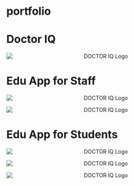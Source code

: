 # portfolio

# Doctor IQ

<p align="center">
  <img src="https://github.com/TheAbror/portfolio/assets/60324587/e20259c9-4958-458a-996b-2d2a57418088" alt="DOCTOR IQ Logo" style="display:block; margin:auto;">
</p>

# Edu App for Staff
<p align="center">
  <img src="https://github.com/TheAbror/portfolio/assets/60324587/fac8cbc8-de1a-47ed-9d45-f564b44ba5c7" alt="DOCTOR IQ Logo" style="display:block; margin:auto;">
</p>

<p align="center">
  <img src="https://github.com/TheAbror/portfolio/assets/60324587/cb67e3b8-b379-44af-8958-28f765a194c7" alt="DOCTOR IQ Logo" style="display:block; margin:auto;">
</p>

# Edu App for Students

<p align="center">
  <img src="https://github.com/TheAbror/portfolio/assets/60324587/dde5251f-0c08-44e8-b131-80335bf6ed64" alt="DOCTOR IQ Logo" style="display:block; margin:auto;">
</p>

<p align="center">
  <img src="https://github.com/TheAbror/portfolio/assets/60324587/a682752c-c05c-476d-89bd-290cc97d97ea" alt="DOCTOR IQ Logo" style="display:block; margin:auto;">
</p>

<p align="center">
  <img src="https://github.com/TheAbror/portfolio/assets/60324587/ee880d70-4570-4deb-8440-c1301c5fba92" alt="DOCTOR IQ Logo" style="display:block; margin:auto;">
</p>


